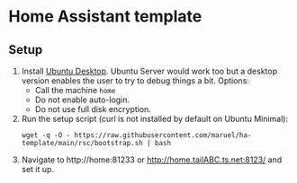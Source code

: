 # Home Assistant template

## Setup

1. Install [Ubuntu Desktop](https://ubuntu.com/download/desktop). Ubuntu
   Server would work too but a desktop version enables the user to try to debug
   things a bit. Options:
   - Call the machine `home`
   - Do not enable auto-login.
   - Do not use full disk encryption.
2. Run the setup script (curl is not installed by default on Ubuntu Minimal):
   ```
   wget -q -O - https://raw.githubusercontent.com/maruel/ha-template/main/rsc/bootstrap.sh | bash
   ```
3. Navigate to http://home:81233 or http://home.tailABC.ts.net:8123/ and set it
   up.
